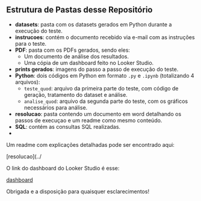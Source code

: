 ## Estrutura de Pastas desse Repositório

- **datasets**: pasta com os datasets gerados em Python durante a execução do teste. 
- **instrucoes**: contém o documento recebido via e-mail com as instruções para o teste. 
- **PDF**: pasta com os PDFs gerados, sendo eles:
  - Um documento de análise dos resultados.
  - Uma cópia de um dashboard feito no Looker Studio.  
- **prints gerados**: imagens do passo a passo de execução do teste.  
- **Python**: dois códigos em Python em formato `.py` e `.ipynb` (totalizando 4 arquivos):
  - `teste_quod`: arquivo da primeira parte do teste, com código de geração, tratamento do dataset e análise.
  - `analise_quod`: arquivo da segunda parte do teste, com os gráficos necessários para análise. 
- **resolucao**: pasta contendo um documento em word detalhando os passos de execuçao e um readme como mesmo conteúdo. 
- **SQL**: contém as consultas SQL realizadas.
- 
Um readme com explicações detalhadas pode ser encontrado aqui:

[resolucao](../

O link do dashboard do Looker Studio é esse:

[dashboard](https://lookerstudio.google.com/reporting/03fd562f-f4d0-4d37-baf4-b1289cad6972)

Obrigada e a disposição para quaisquer esclarecimentos!

